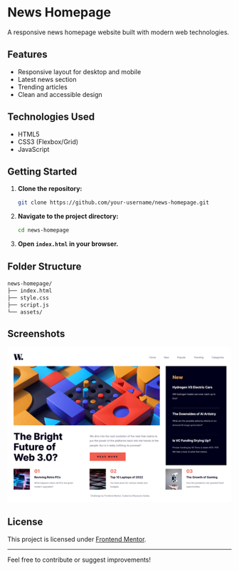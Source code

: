 # News Homepage

A responsive news homepage website built with modern web technologies.

## Features

- Responsive layout for desktop and mobile
- Latest news section
- Trending articles
- Clean and accessible design

## Technologies Used

- HTML5
- CSS3 (Flexbox/Grid)
- JavaScript

## Getting Started

1. **Clone the repository:**

    ```bash
    git clone https://github.com/your-username/news-homepage.git
    ```

2. **Navigate to the project directory:**

    ```bash
    cd news-homepage
    ```

3. **Open `index.html` in your browser.**

## Folder Structure

```text
news-homepage/
├── index.html
├── style.css
├── script.js
└── assets/
```

## Screenshots

![News Page Screenshot](/design/screenshot.png)

## License

This project is licensed under [Frontend Mentor](https://www.frontendmentor.io/).

---

Feel free to contribute or suggest improvements!
